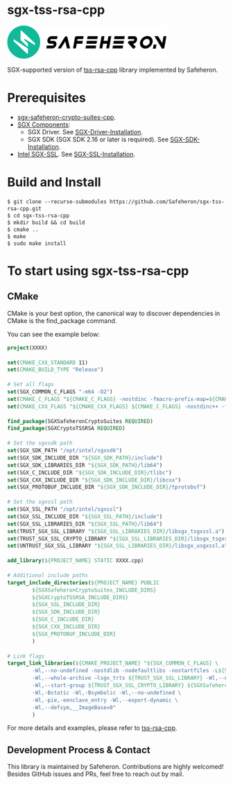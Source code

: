 # sgx-tss-rsa-cpp

![image](doc/logo.png)

SGX-supported version of [tss-rsa-cpp](https://github.com/Safeheron/tss-rsa-cpp.git) library implemented by Safeheron.


# Prerequisites
- [sgx-safeheron-crypto-suites-cpp](https://github.com/Safeheron/sgx-safeheron-crypto-suites-cpp.git). 
- [SGX Components](https://01.org/intel-software-guard-extensions/downloads):
    - SGX Driver. See [SGX-Driver-Installation](doc/SGX-Driver-Installation.md).
    - SGX SDK (SGX SDK 2.16 or later is required). See [SGX-SDK-Installation](doc/SGX-SDK-Installation.md).
- [Intel SGX-SSL](https://github.com/intel/intel-sgx-ssl.git). See [SGX-SSL-Installation](doc/SGX-SSL-Installation.md).


# Build and Install
```shell
$ git clone --recurse-submodules https://github.com/Safeheron/sgx-tss-rsa-cpp.git
$ cd sgx-tss-rsa-cpp 
$ mkdir build && cd build
$ cmake ..
$ make
$ sudo make install
```

# To start using sgx-tss-rsa-cpp

## CMake

CMake is your best option, the canonical way to discover dependencies in CMake is the find_package command.

You can see the example below:
```cmake
project(XXXX)

set(CMAKE_CXX_STANDARD 11)
set(CMAKE_BUILD_TYPE "Release")

# Set all flags
set(SGX_COMMON_C_FLAGS "-m64 -O2")
set(CMAKE_C_FLAGS "${CMAKE_C_FLAGS} -nostdinc -fmacro-prefix-map=${CMAKE_SOURCE_DIR}=/safeheron")
set(CMAKE_CXX_FLAGS "${CMAKE_CXX_FLAGS} ${CMAKE_C_FLAGS} -nostdinc++ -fmacro-prefix-map=${CMAKE_SOURCE_DIR}=/safeheron")

find_package(SGXSafeheronCryptoSuites REQUIRED)
find_package(SGXCryptoTSSRSA REQUIRED)

# Set the sgxsdk path
set(SGX_SDK_PATH "/opt/intel/sgxsdk")
set(SGX_SDK_INCLUDE_DIR "${SGX_SDK_PATH}/include")
set(SGX_SDK_LIBRARIES_DIR "${SGX_SDK_PATH}/lib64")
set(SGX_C_INCLUDE_DIR "${SGX_SDK_INCLUDE_DIR}/tlibc")
set(SGX_CXX_INCLUDE_DIR "${SGX_SDK_INCLUDE_DIR}/libcxx")
set(SGX_PROTOBUF_INCLUDE_DIR "${SGX_SDK_INCLUDE_DIR}/tprotobuf")

# Set the sgxssl path
set(SGX_SSL_PATH "/opt/intel/sgxssl")
set(SGX_SSL_INCLUDE_DIR "${SGX_SSL_PATH}/include")
set(SGX_SSL_LIBRARIES_DIR "${SGX_SSL_PATH}/lib64")
set(TRUST_SGX_SSL_LIBRARY "${SGX_SSL_LIBRARIES_DIR}/libsgx_tsgxssl.a")
set(TRUST_SGX_SSL_CRYPTO_LIBRARY "${SGX_SSL_LIBRARIES_DIR}/libsgx_tsgxssl_crypto.a")
set(UNTRUST_SGX_SSL_LIBRARY "${SGX_SSL_LIBRARIES_DIR}/libsgx_usgxssl.a")

add_library(${PROJECT_NAME} STATIC XXXX.cpp)

# Additional include paths
target_include_directories(${PROJECT_NAME} PUBLIC
        ${SGXSafeheronCryptoSuites_INCLUDE_DIRS}
        ${SGXCryptoTSSRSA_INCLUDE_DIRS}
        ${SGX_SSL_INCLUDE_DIR}
        ${SGX_SDK_INCLUDE_DIR}
        ${SGX_C_INCLUDE_DIR}
        ${SGX_CXX_INCLUDE_DIR}
        ${SGX_PROTOBUF_INCLUDE_DIR}
        )

# Link flags
target_link_libraries(${CMAKE_PROJECT_NAME} "${SGX_COMMON_C_FLAGS} \
        -Wl,--no-undefined -nostdlib -nodefaultlibs -nostartfiles -L${SGX_SDK_LIBRARIES_DIR} \
        -Wl,--whole-archive –lsgx_trts ${TRUST_SGX_SSL_LIBRARY} -Wl,--no-whole-archive \
        -Wl,--start-group ${TRUST_SGX_SSL_CRYPTO_LIBRARY} ${SGXSafeheronCryptoSuites_LIBRARY} ${SGXCryptoTSSRSA_LIBRARY} -lsgx_pthread -lsgx_protobuf -lsgx_tstdc -lsgx_tcxx -lsgx_tcrypto -lsgx_tprotected_fs -l${SGX_TSVC_LIB} -Wl,--end-group \
        -Wl,-Bstatic -Wl,-Bsymbolic -Wl,--no-undefined \
        -Wl,-pie,-eenclave_entry -Wl,--export-dynamic \
        -Wl,--defsym,__ImageBase=0"
        )
```

For more details and examples, please refer to [tss-rsa-cpp](https://github.com/Safeheron/tss-rsa-cpp.git).

## Development Process & Contact

This library is maintained by Safeheron. Contributions are highly welcomed! Besides GitHub issues and PRs, feel free to reach out by mail.
